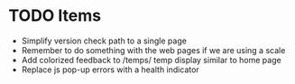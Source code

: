 # TODO Items

- Simplify version check path to a single page
- Remember to do something with the web pages if we are using a scale
- Add colorized feedback to /temps/ temp display similar to home page
- Replace js pop-up errors with a health indicator
